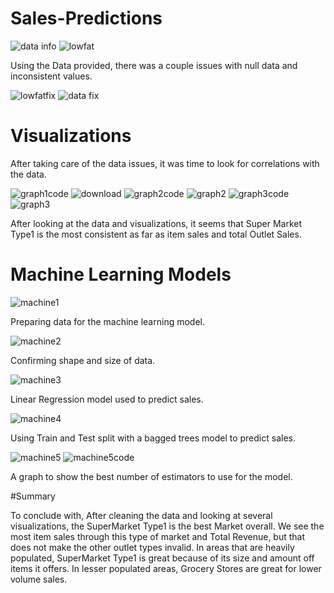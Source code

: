 # Sales-Predictions
![data info](https://user-images.githubusercontent.com/85266898/126203935-1f2ee550-04ba-40e9-a698-7fba9ff86342.PNG)
![lowfat](https://user-images.githubusercontent.com/85266898/126204434-1da55723-1b27-46f2-846e-1e9fc561dc4c.PNG)
                       
Using the Data provided, there was a couple issues with null data and inconsistent values.

![lowfatfix](https://user-images.githubusercontent.com/85266898/126204542-1667caa9-649d-47b6-b3e6-ffae2287172f.PNG)
![data fix](https://user-images.githubusercontent.com/85266898/126204659-3cf01421-e93b-432d-ab69-c97ca68b8bd7.PNG)

# Visualizations
After taking care of the data issues, it was time to look for correlations with the data.

![graph1code](https://user-images.githubusercontent.com/85266898/126205039-e9215578-a735-4d12-8dec-e20df26ddbc1.PNG)
![download](https://user-images.githubusercontent.com/85266898/126205048-089aedb6-9105-4da1-8f4f-4974fee7332f.png)
![graph2code](https://user-images.githubusercontent.com/85266898/126205200-c40b5016-7cfa-4750-99bb-f0704f460596.PNG)
![graph2](https://user-images.githubusercontent.com/85266898/126205210-d21d71bb-0a0c-433c-b634-7bfafe24be18.png)
![graph3code](https://user-images.githubusercontent.com/85266898/126205448-844ace06-fa96-4cd9-9f0b-3908b5e8214c.PNG)
![graph3](https://user-images.githubusercontent.com/85266898/126205465-b525dbb6-b54b-4d74-b0a2-2acffa1bb0ee.png)

After looking at the data and visualizations, it seems that Super Market Type1 is the most consistent as far as item sales and total Outlet Sales.

# Machine Learning Models
![machine1](https://user-images.githubusercontent.com/85266898/126206230-16981152-d71e-4d11-8b8c-6eb320c9ad80.PNG)

Preparing data for the machine learning model.

![machine2](https://user-images.githubusercontent.com/85266898/126206380-9d7fbdf7-3390-4d5c-b5bb-5cfd4cdbb33c.PNG)

Confirming shape and size of data.

![machine3](https://user-images.githubusercontent.com/85266898/126206417-00957646-df92-496c-bd85-664b03dec0e5.PNG)

Linear Regression model used to predict sales.

![machine4](https://user-images.githubusercontent.com/85266898/126206512-0e01248c-b147-4d71-882b-6eb17ecee153.PNG)

Using Train and Test split with a bagged trees model to predict sales.

![machine5](https://user-images.githubusercontent.com/85266898/126206624-35b598fa-e0b8-46f0-aded-d31698d0a780.PNG)
![machine5code](https://user-images.githubusercontent.com/85266898/126206640-4e6d7279-a468-4ff5-9441-246b5e62b68a.png)

A graph to show the best number of estimators to use for the model.

#Summary

To conclude with, After cleaning the data and looking at several visualizations, the SuperMarket Type1 is the best Market overall. We see the most item sales through this type of market and Total Revenue, but that does not make the other outlet types invalid. In areas that are heavily populated, SuperMarket Type1 is great because of its size and amount off items it offers. In lesser populated areas, Grocery Stores are great for lower volume sales.
